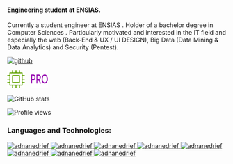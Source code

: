 
#### Engineering student at ENSIAS.
Currently a student engineer at ENSIAS . Holder of a bachelor degree in Computer Sciences . Particularly motivated and interested in the IT field and especially the web (Back-End & UX / UI DESIGN), Big Data (Data Mining & Data Analytics) and Security (Pentest).



[<img src='https://cdn.jsdelivr.net/npm/simple-icons@3.0.1/icons/github.svg' alt='github' height='40'>](https://github.com/adnanedrief)  

<a href='https://docs.github.com/en/developers'><img src='https://raw.githubusercontent.com/acervenky/animated-github-badges/master/assets/devbadge.gif' width='40' height='40'></a> <a href='https://github.com/pricing'><img src='https://raw.githubusercontent.com/acervenky/animated-github-badges/master/assets/pro.gif' width='40' height='40'></a> 

![GitHub stats](https://github-readme-stats.vercel.app/api?username=adnanedrief&show_icons=true)  

![Profile views](https://gpvc.arturio.dev/adnanedrief)  

### **Languages and Technologies:**
<p float="left">
 <a href="https://www.java.com/">
<img alt="adnanedrief" src="https://devstickers.com/assets/img/pro/7kaq.png" width="40">
 </a>
 <a href="https://www.python.org/">
<img alt="adnanedrief" src="https://devstickers.com/assets/img/pro/p3jo.png" width="40">
 </a>
 <a href="https://en.wikipedia.org/wiki/HTML">
<img alt="adnanedrief" src="https://devstickers.com/assets/img/pro/iqm9.png" width="40">
 </a>
 <a href="https://en.wikipedia.org/wiki/CCS3">
<img alt="adnanedrief" src="https://devstickers.com/assets/img/pro/8pnd.png" width="40">
  </a>
 <a href="https://en.wikipedia.org/wiki/JavaScript">
<img alt="adnanedrief" src="https://devstickers.com/assets/img/pro/i4eg.png" width="40">
  </a>


 <a href="https://git-scm.com/">
<img alt="adnanedrief" src="https://devstickers.com/assets/img/pro/apiv.png" width="40">
  </a>
 <a href="https://code.visualstudio.com/">
<img alt="adnanedrief" src="https://devstickers.com/assets/img/pro/saxu.png" width="40">
  </a>
<a href="https://www.adobe.com/products/photoshop.html">
<img alt="adnanedrief" src="https://devstickers.com/assets/img/pro/k176.png" width="40">
  </a>
  

</p>


